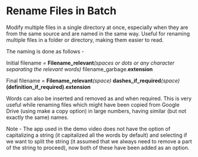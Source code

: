 # Rename Files in Batch

Modify multiple files in a single directory at once, especially when they are from the same source and are named in the same way. 
Useful for renaming multiple files in a folder or directory, making them easier to read. 


The naming is done as follows -  

Initial filename = **Filename_relevant**_(spaces or dots or any character separating the relevant words)_ filename_garbage.**extension** 

Final filename = **Filename_relevant**_(space)_ **dashes_if_required**_(space)_**(definition_if_required)**.**extension**

Words can also be inserted and removed as and when required.
This is very useful while renaming files which might have been copied from Google Drive (using make a copy option) in large numbers, having similar (but not exactly the same) names.

Note -  The app used in the demo video does not have the option of capitalizing a string (it capitalized all the words by default) and selecting if we want to split the string (it assumed that we always need to remove a part of the string to proceed), now both of these have been added as an option.
